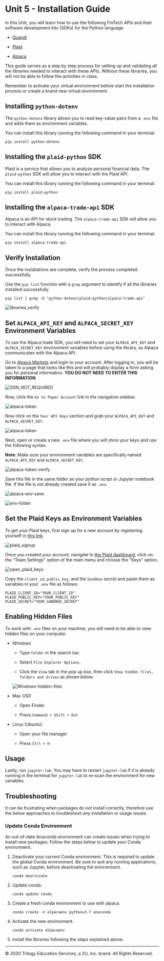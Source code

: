 # Unit 5 - Installation Guide

In this Unit, you will learn how to use the following FinTech APIs and their software development kits (SDKs) for the Python language.

* [Quandl](https://www.quandl.com/)

* [Plaid](https://plaid.com/)

* [Alpaca](https://alpaca.markets/)

This guide serves as a step by step process for setting up and validating all the libraries needed to interact with these APIs. Without these libraries, you will not be able to follow the activities in class.

Remember to activate your virtual environment before start the installation process or create a brand new virtual environment.

## Installing `python-dotenv`

The `python-dotenv` library allows you to read key-value pairs from a `.env` file and adds them as environment variables.

You can install this library running the following command in your terminal:

```shell
pip install python-dotenv
```

## Installing the `plaid-python` SDK

Plaid is a service that allows you to analyze personal financial data. The `plaid-python` SDK will allow you to interact with the Plaid API.

You can install this library running the following command in your terminal:

```shell
pip install plaid-python
```

## Installing the `alpaca-trade-api` SDK

Alpaca is an API for stock trading. The `alpaca-trade-api` SDK will allow you to interact with Alpaca.

You can install this library running the following command in your terminal:

```shell
pip install alpaca-trade-api
```

## Verify Installation

Once the installations are complete, verify the process completed successfully.

Use the `pip list` function with a `grep` argument to identify if all the libraries installed successfully.

```shell
pip list | grep -E "python-dotenv|plaid-python|alpaca-trade-api"
```

![libraries_verify](Images/libraries_verify.png)

## Set `ALPACA_API_KEY` and `ALPACA_SECRET_KEY` Environment Variables

To use the Alpaca trade SDK, you will need to set your `ALPACA_API_KEY` and `ALPACA_SECRET_KEY` environment variables before using the library, as Alpaca communicates with the Alpaca API.

Go to [Alpaca Markets](https://app.alpaca.markets) and login to your account. After logging in, you will be taken to a page that looks like this and will probably display a form asking you for personal information. **YOU DO NOT NEED TO ENTER THIS INFORMATION**

![SSN_NOT_REQUIRED](Images/SSN_NOT_REQUIRED.png)

Now, click the `Go to Paper Account` link in the navigation sidebar.

  ![alpaca-token](Images/alpaca_go_to_paper.png)

Now click on the `Your API Keys` section and grab your `ALPACA_API_KEY` and `ALPACA_SECRET_KEY`.

  ![alpaca-token](Images/alpaca-token.png)

Next, open or create a new `.env` file where you will store your keys and use the following syntax.

**Note**: Make sure your environment variables are specifically named `ALPACA_API_KEY` and `ALPACA_SECRET_KEY`.

  ![alpaca-token-verify](Images/alpaca-env.png)

Save this file in the same folder as your python script or Jupyter notebook file. If the file is not already created save it as `.env`.

  ![alpaca-env-save](Images/alpaca-env-save.png)

  ![env-folder](Images/env-folder.png)

## Set the Plaid Keys as Environment Variables

To get your Plaid keys, first sign up for a new account by registering yourself in [this link](https://dashboard.plaid.com/signup).

![plaid_signup](Images/plaid_signup.png)

Once you created your account, navigate to [the Plaid dashboard](https://dashboard.plaid.com/overview), click on the "Team Settings" option of the main menu and choose the "Keys" option.

![open_plaid_keys](Images/open_plaid_keys.png)

Copy the `client_id`, `public_key`, and the `Sandbox` secret and paste them as variables in your `.env` file as follows:

```text
PLAID_CLIENT_ID="YOUR_CLIENT_ID"
PLAID_PUBLIC_KEY="YOUR_PUBLIC_KEY"
PLAID_SECRET="YOUR_SANDBOX_SECRET"
```

## Enabling Hidden Files

To work with `.env` files on your machine, you will need to be able to view hidden files on your computer.

* Windows

  * Type `folder` in the search bar.

  * Select `File Explorer Options`.

  * Click the `View` tab in the pop up box, then click `Show hidden files, folders and drives` as shown below:

  ![Windows-hidden-files](Images/Windows-hidden-file.png)

* Mac OSX

  * Open Finder

  * Press `Command + Shift + Dot`

* Linux (Ubuntu)

  * Open your file manager

  * Press `Ctrl + H`

## Usage

Lastly, run `jupyter-lab`. You may have to restart `jupyter-lab` if it is already running in the terminal for `jupyter-lab` to re-scan the environment for new variables.

## Troubleshooting

It can be frustrating when packages do not install correctly, therefore use the below approaches to troubleshoot any installation or usage issues.

### Update Conda Environment

An out-of-date Anaconda environment can create issues when trying to install new packages. Follow the steps below to update your Conda environment.

1. Deactivate your current Conda environment. This is required to update the global Conda environment. Be sure to quit any running applications, such as Jupyter, before deactivating the environment.

    ```shell
    conda deactivate
    ```

2. Update conda.

    ```shell
    conda update conda
    ```

3. Create a fresh conda environment to use with alpaca.

    ```shell
    conda create -n alpacaenv python=3.7 anaconda
    ```

4. Activate the new environment.

    ```shell
    conda activate alpacaenv
    ```

5. Install the libraries following the steps explained above.

---

© 2020 Trilogy Education Services, a 2U, Inc. brand. All Rights Reserved.
